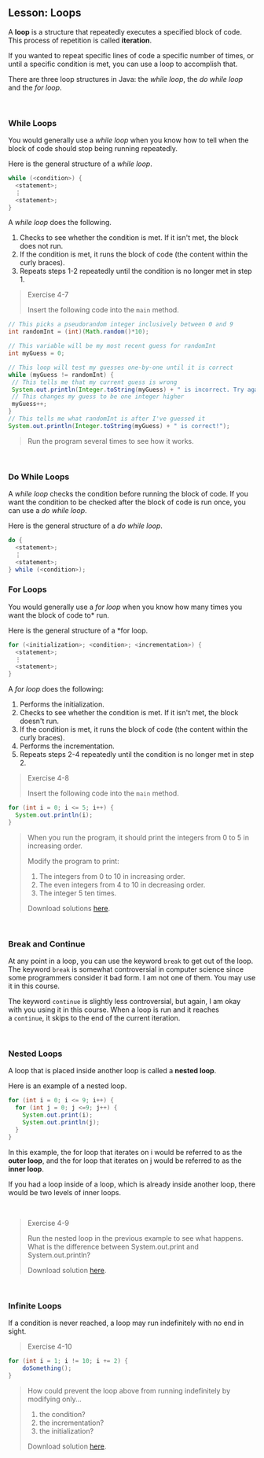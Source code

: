 ## Lesson: Loops

A **loop** is a structure that repeatedly executes a specified block of code. This process of repetition is called **iteration**. 

If you wanted to repeat specific lines of code a specific number of times, or until a specific condition is met, you can use a loop to accomplish that.

There are three loop structures in Java: the *while loop*, the *do while loop* and the *for loop*.

 
### While Loops

You would generally use a *while loop* when you know how to tell when the block of code should stop being running repeatedly.

Here is the general structure of a *while loop*.
```java
while (<condition>) {
  <statement>;
  ⋮
  <statement>;
}
```

A *while loop* does the following.
1. Checks to see whether the condition is met. If it isn't met, the block does not run.
2. If the condition is met, it runs the block of code (the content within the curly braces).
3. Repeats steps 1-2 repeatedly until the condition is no longer met in step 1.
  

> Exercise 4-7
>    
> Insert the following code into the `main` method.
```java
// This picks a pseudorandom integer inclusively between 0 and 9
int randomInt = (int)(Math.random()*10);

// This variable will be my most recent guess for randomInt
int myGuess = 0;

// This loop will test my guesses one-by-one until it is correct
while (myGuess != randomInt) {
 // This tells me that my current guess is wrong
 System.out.println(Integer.toString(myGuess) + " is incorrect. Try again.");
 // This changes my guess to be one integer higher
 myGuess++;
}
// This tells me what randomInt is after I've guessed it
System.out.println(Integer.toString(myGuess) + " is correct!");
```
> Run the program several times to see how it works.

 
### Do While Loops

A *while loop* checks the condition before running the block of code. If you want the condition to be checked after the block of code is run once, you can use a *do while loop*. 

Here is the general structure of a *do while loop*.
```java
do {
  <statement>;
  ⋮
  <statement>;
} while (<condition>);
```

### For Loops

You would generally use a *for loop* when you know how many times you want the block of code to* run.

Here is the general structure of a *for loop.
```java
for (<initialization>; <condition>; <incrementation>) {
  <statement>;
  ⋮
  <statement>;
}
```

A *for loop* does the following:
1. Performs the initialization. 
2. Checks to see whether the condition is met. If it isn't met, the block doesn't run.
3. If the condition is met, it runs the block of code (the content within the curly braces).
4. Performs the incrementation.
5. Repeats steps 2-4 repeatedly until the condition is no longer met in step 2.


> Exercise 4-8
>    
> Insert the following code into the `main` method.
```java
for (int i = 0; i <= 5; i++) {
  System.out.println(i);
}
```
> When you run the program, it should print the integers from 0 to 5 in increasing order.
>    
> Modify the program to print:
> 1. The integers from 0 to 10 in increasing order.
> 2. The even integers from 4 to 10 in decreasing order.
> 3. The integer 5 ten times.
>    
> Download solutions [here](Exercise_Solutions/Exercise-4-8.txt).

  
### Break and Continue

At any point in a loop, you can use the keyword `break` to get out of the loop. The keyword `break` is somewhat controversial in computer science since some programmers consider it bad form. I am not one of them. You may use it in this course.

The keyword `continue` is slightly less controversial, but again, I am okay with you using it in this course. When a loop is run and it reaches a `continue`, it skips to the end of the current iteration.

 
### Nested Loops

A loop that is placed inside another loop is called a **nested loop**.

Here is an example of a nested loop.
```java
for (int i = 0; i <= 9; i++) {
  for (int j = 0; j <=9; j++) {
    System.out.print(i);
    System.out.println(j);
  }
}
```

In this example, the for loop that iterates on i would be referred to as the **outer loop**, and the for loop that iterates on j would be referred to as the **inner loop**.

If you had a loop inside of a loop, which is already inside another loop, there would be two levels of inner loops.

 

> Exercise 4-9
>    
> Run the nested loop in the previous example to see what happens.    
> What is the difference between System.out.print and System.out.println?
>    
> Download solution [here](Exercise_Solutions/Exercise-4-9.txt).

  
### Infinite Loops

If a condition is never reached, a loop may run indefinitely with no end in sight.

> Exercise 4-10
>    
```java
for (int i = 1; i != 10; i += 2) {
    doSomething();
}
```
> How could prevent the loop above from running indefinitely by modifying only...
> 1. the condition?
> 2. the incrementation?
> 3. the initialization?
>
> Download solution [here](Exercise_Solutions/Exercise-4-10.txt).
